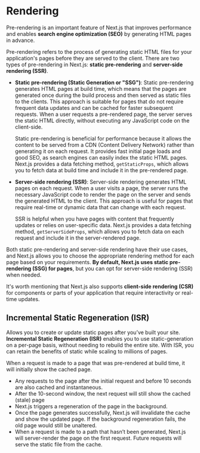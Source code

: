 # Rendering

Pre-rendering is an important feature of Next.js that improves performance and enables **search engine optimization (SEO)** by generating HTML pages in advance.

Pre-rendering refers to the process of generating static HTML files for your application's pages before they are served to the client. There are two types of pre-rendering in Next.js: **static pre-rendering** and **server-side rendering (SSR)**.

- **Static pre-rendering (Static Generation or "SSG")**: Static pre-rendering generates HTML pages at build time, which means that the pages are generated once during the build process and then served as static files to the clients. This approach is suitable for pages that do not require frequent data updates and can be cached for faster subsequent requests. When a user requests a pre-rendered page, the server serves the static HTML directly, without executing any JavaScript code on the client-side.

  Static pre-rendering is beneficial for performance because it allows the content to be served from a CDN (Content Delivery Network) rather than generating it on each request. It provides fast initial page loads and good SEO, as search engines can easily index the static HTML pages. Next.js provides a data fetching method, `getStaticProps`, which allows you to fetch data at build time and include it in the pre-rendered page.

- **Server-side rendering (SSR)**: Server-side rendering generates HTML pages on each request. When a user visits a page, the server runs the necessary JavaScript code to render the page on the server and sends the generated HTML to the client. This approach is useful for pages that require real-time or dynamic data that can change with each request.

  SSR is helpful when you have pages with content that frequently updates or relies on user-specific data. Next.js provides a data fetching method, `getServerSideProps`, which allows you to fetch data on each request and include it in the server-rendered page.

Both static pre-rendering and server-side rendering have their use cases, and Next.js allows you to choose the appropriate rendering method for each page based on your requirements. **By default, Next.js uses static pre-rendering (SSG) for pages**, but you can opt for server-side rendering (SSR) when needed.

It's worth mentioning that Next.js also supports **client-side rendering (CSR)** for components or parts of your application that require interactivity or real-time updates.

## Incremental Static Regeneration (ISR)

Allows you to create or update static pages after you’ve built your site. **Incremental Static Regeneration (ISR)** enables you to use static-generation on a per-page basis, without needing to rebuild the entire site. With ISR, you can retain the benefits of static while scaling to millions of pages.

When a request is made to a page that was pre-rendered at build time, it will initially show the cached page.

- Any requests to the page after the initial request and before 10 seconds are also cached and instantaneous.
- After the 10-second window, the next request will still show the cached (stale) page
- Next.js triggers a regeneration of the page in the background.
- Once the page generates successfully, Next.js will invalidate the cache and show the updated page. If the background regeneration fails, the old page would still be unaltered.
- When a request is made to a path that hasn’t been generated, Next.js will server-render the page on the first request. Future requests will serve the static file from the cache.
